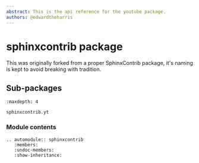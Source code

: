 ```yaml
---
abstract: This is the api reference for the youtube package.
authors: @edwardtheharris
---
```


# sphinxcontrib package

This was originally forked from a proper SphinxContrib package, it's naming
is kept to avoid breaking with tradition.

## Sub-packages

```{toctree}
:maxdepth: 4

sphinxcontrib.yt
```

### Module contents

```{eval-rst}
.. automodule:: sphinxcontrib
   :members:
   :undoc-members:
   :show-inheritance:
```
